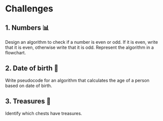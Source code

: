 # Challenges

## 1. Numbers 📊

Design an algorithm to check if a number is even or odd. If it is even, write that it is even, otherwise write that it is odd. Represent the algorithm in a flowchart.

## 2. Date of birth 👧

Write pseudocode for an algorithm that calculates the age of a person based on date of birth.

## 3. Treasures 👑

Identify which chests have treasures.
